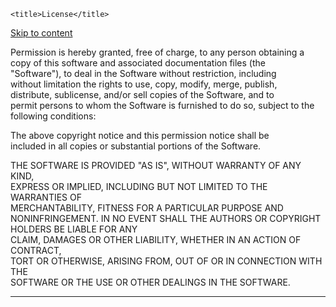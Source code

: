 


<!DOCTYPE html>
<html lang="en" class="">
  <head prefix="og: http://ogp.me/ns# fb: http://ogp.me/ns/fb# object: http://ogp.me/ns/object# article: http://ogp.me/ns/article# profile: http://ogp.me/ns/profile#">
    <meta charset='utf-8'>
    <meta http-equiv="X-UA-Compatible" content="IE=edge">
    <meta http-equiv="Content-Language" content="en">
    
    
    <title>License</title>
  </head>


  <body class="logged_out  env-production windows vis-public page-blob">
    <a href="#start-of-content" tabindex="1" class="accessibility-aid js-skip-to-content">Skip to content</a>
    <div class="wrapper">
      
      
      




<p>Permission is hereby granted, free of charge, to any person obtaining 
 a copy of this software and associated documentation files (the<br>
 "Software"), to deal in the Software without restriction, including<br>
 without limitation the rights to use, copy, modify, merge, publish,<br>
 distribute, sublicense, and/or sell copies of the Software, and to<br>
 permit persons to whom the Software is furnished to do so, subject to 
 the following conditions:                                             </p>

<p>The above copyright notice and this permission notice shall be<br>
 included in all copies or substantial portions of the Software.       </p>

<p>THE SOFTWARE IS PROVIDED "AS IS", WITHOUT WARRANTY OF ANY KIND,<br>
 EXPRESS OR IMPLIED, INCLUDING BUT NOT LIMITED TO THE WARRANTIES OF<br>
 MERCHANTABILITY, FITNESS FOR A PARTICULAR PURPOSE AND NONINFRINGEMENT.
 IN NO EVENT SHALL THE AUTHORS OR COPYRIGHT HOLDERS BE LIABLE FOR ANY<br>
 CLAIM, DAMAGES OR OTHER LIABILITY, WHETHER IN AN ACTION OF CONTRACT,<br>
 TORT OR OTHERWISE, ARISING FROM, OUT OF OR IN CONNECTION WITH THE<br>
 SOFTWARE OR THE USE OR OTHER DEALINGS IN THE SOFTWARE.                </p>

<hr>

      
  </body>
</html>

